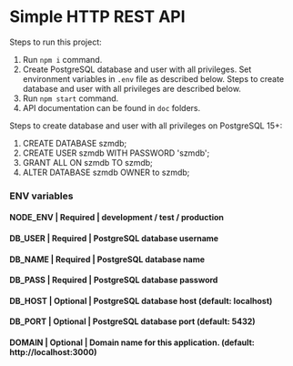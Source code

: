 # Simple HTTP REST API

Steps to run this project:

1. Run `npm i` command.
2. Create PostgreSQL database and user with all privileges. Set environment variables in `.env` file as described below. Steps to create database and user with all privileges are described below.
3. Run `npm start` command.
4. API documentation can be found in `doc` folders.

Steps to create database and user with all privileges on PostgreSQL 15+:
1. CREATE DATABASE szmdb;
2. CREATE USER szmdb WITH PASSWORD 'szmdb';
3. GRANT ALL ON szmdb TO szmdb;
4. ALTER DATABASE szmdb OWNER to szmdb;


### ENV variables

#### NODE_ENV       			| Required    | development / test / production
#### DB_USER           			| Required    | PostgreSQL database username
#### DB_NAME           			| Required    | PostgreSQL database name
#### DB_PASS           			| Required    | PostgreSQL database password
#### DB_HOST           			| Optional    | PostgreSQL database host (default: localhost)
#### DB_PORT           			| Optional    | PostgreSQL database port (default: 5432)
#### DOMAIN           			| Optional    | Domain name for this application. (default: http://localhost:3000)
